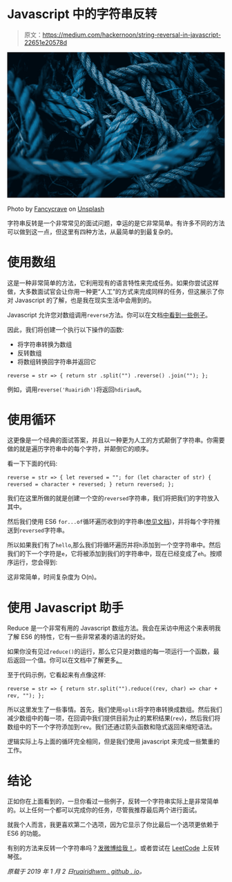 # Javascript 中的字符串反转

> 原文：<https://medium.com/hackernoon/string-reversal-in-javascript-22651e20578d>

![](img/7e2811a43e1f2a29be10f7a0bf35f8d9.png)

Photo by [Fancycrave](https://unsplash.com/photos/Eh1Qt6L_d68?utm_source=unsplash&utm_medium=referral&utm_content=creditCopyText) on [Unsplash](https://unsplash.com/search/photos/blue-string?utm_source=unsplash&utm_medium=referral&utm_content=creditCopyText)

字符串反转是一个非常常见的面试问题，幸运的是它非常简单。有许多不同的方法可以做到这一点，但这里有四种方法，从最简单的到最复杂的。

# 使用数组

这是一种非常简单的方法，它利用现有的语言特性来完成任务。如果你尝试这样做，大多数面试官会让你用一种更“人工”的方式来完成同样的任务，但这展示了你对 Javascript 的了解，也是我在现实生活中会用到的。

Javascript 允许您对数组调用`reverse`方法。你可以在文档[中看到一些例子](https://developer.mozilla.org/en-US/docs/Web/JavaScript/Reference/Global_Objects/Array/reverse)。

因此，我们将创建一个执行以下操作的函数:

*   将字符串转换为数组
*   反转数组
*   将数组转换回字符串并返回它

```
reverse = str => { return str .split("") .reverse() .join(""); };
```

例如，调用`reverse('Ruairidh')`将返回`hdiriauR`。

# 使用循环

这更像是一个经典的面试答案，并且以一种更为人工的方式颠倒了字符串。你需要做的就是遍历字符串中的每个字符，并颠倒它的顺序。

看一下下面的代码:

```
reverse = str => { let reversed = ""; for (let character of str) { reversed = character + reversed; } return reversed; };
```

我们在这里所做的就是创建一个空的`reversed`字符串，我们将把我们的字符放入其中。

然后我们使用 ES6 `for...of`循环遍历收到的字符串([参见文档](https://developer.mozilla.org/en-US/docs/Web/JavaScript/Reference/Statements/for...of))，并将每个字符推送到`reversed`字符串。

所以如果我们有了`hello`,那么我们将循环遍历并将`h`添加到一个空字符串中。然后我们的下一个字符是`e`，它将被添加到我们的字符串中，现在已经变成了`eh`。按顺序运行，您会得到:

这非常简单，时间复杂度为 O(n)。

# 使用 Javascript 助手

Reduce 是一个非常有用的 Javascript 数组方法。我会在采访中用这个来表明我了解 ES6 的特性，它有一些非常紧凑的语法的好处。

如果你没有见过`reduce()`的运行，那么它只是对数组的每一项运行一个函数，最后返回一个值。你可以在文档中了解更多[。](https://developer.mozilla.org/en-US/docs/Web/JavaScript/Reference/Global_Objects/Array/reduce)

至于代码示例，它看起来有点像这样:

```
reverse = str => { return str.split("").reduce((rev, char) => char + rev, ""); };
```

所以这里发生了一些事情。首先，我们使用`split`将字符串转换成数组。然后我们减少数组中的每一项，在回调中我们提供目前为止的累积结果(`rev`)，然后我们将数组中的下一个字符添加到`rev`。我们还通过箭头函数和隐式返回来缩短语法。

逻辑实际上与上面的循环完全相同，但是我们使用 javascript 来完成一些繁重的工作。

# 结论

正如你在上面看到的，一旦你看过一些例子，反转一个字符串实际上是非常简单的。以上任何一个都可以完成你的任务，尽管我推荐最后两个进行面试。

就我个人而言，我更喜欢第二个选项，因为它显示了你比最后一个选项更依赖于 ES6 的功能。

有别的方法来反转一个字符串吗？[发微博给我！](https://twitter.com/RuairidhWM)。或者尝试在 [LeetCode](https://leetcode.com/problems/reverse-string/) 上反转琴弦。

*原载于 2019 年 1 月 2 日*[*ruairidhwm . github . io*](https://ruairidhwm.github.io/2019/01/02/string-reversal.html)*。*